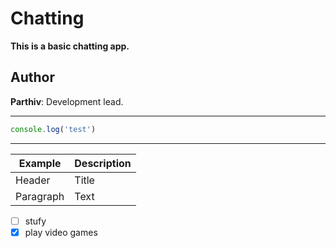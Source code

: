 # Chatting

**This is a basic chatting app.**

## Author
**Parthiv**: Development lead.

---


```js
console.log('test')
```

---
| Example | Description |
| ----------- | ----------- |
| Header | Title |
| Paragraph | Text |

- [ ] stufy
- [x] play video games
